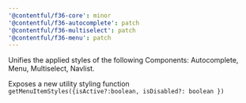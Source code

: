 ```yaml
---
'@contentful/f36-core': minor
'@contentful/f36-autocomplete': patch
'@contentful/f36-multiselect': patch
'@contentful/f36-menu': patch
---
```


Unifies the applied styles of the following Components: Autocomplete, Menu, Multiselect, Navlist.

Exposes a new utility styling function `getMenuItemStyles({isActive?:boolean, isDisabled?: boolean })`
